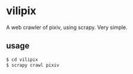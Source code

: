 # vilipix
A web crawler of pixiv, using scrapy. Very simple.
## usage
```bash
$ cd vilipix
$ scrapy crawl pixiv
```
